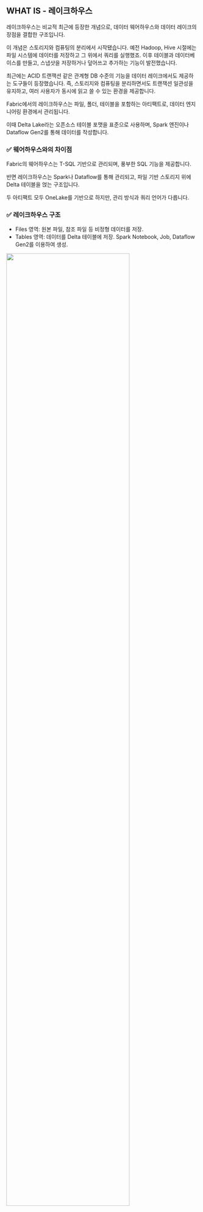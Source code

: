 ## WHAT IS - 레이크하우스

레이크하우스는 비교적 최근에 등장한 개념으로, 데이터 웨어하우스와 데이터 레이크의 장점을 결합한 구조입니다.

이 개념은 스토리지와 컴퓨팅의 분리에서 시작됐습니다. 예전 Hadoop, Hive 시절에는 파일 시스템에 데이터를 저장하고 그 위에서 쿼리를 실행했죠. 이후 테이블과 데이터베이스를 만들고, 스냅샷을 저장하거나 덮어쓰고 추가하는 기능이 발전했습니다.

최근에는 ACID 트랜잭션 같은 관계형 DB 수준의 기능을 데이터 레이크에서도 제공하는 도구들이 등장했습니다. 즉, 스토리지와 컴퓨팅을 분리하면서도 트랜잭션 일관성을 유지하고, 여러 사용자가 동시에 읽고 쓸 수 있는 환경을 제공합니다.

Fabric에서의 레이크하우스는 파일, 폴더, 테이블을 포함하는 아티팩트로, 데이터 엔지니어링 환경에서 관리됩니다.

이때 Delta Lake라는 오픈소스 테이블 포맷을 표준으로 사용하며, Spark 엔진이나 Dataflow Gen2를 통해 데이터를 작성합니다.

### ✅ 웨어하우스와의 차이점
Fabric의 웨어하우스는 T-SQL 기반으로 관리되며, 풍부한 SQL 기능을 제공합니다.

반면 레이크하우스는 Spark나 Dataflow를 통해 관리되고, 파일 기반 스토리지 위에 Delta 테이블을 얹는 구조입니다.

두 아티팩트 모두 OneLake를 기반으로 하지만, 관리 방식과 쿼리 언어가 다릅니다.

### ✅ 레이크하우스 구조
- Files 영역: 원본 파일, 참조 파일 등 비정형 데이터를 저장.
- Tables 영역: 데이터를 Delta 테이블에 저장. Spark Notebook, Job, Dataflow Gen2를 이용하여 생성.

<img src="https://learn.microsoft.com/en-us/fabric/data-engineering/media/lakehouse-overview/lakehouse-overview.gif" style="width:80%;">

